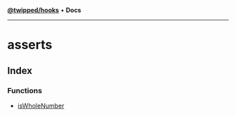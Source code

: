 [**@twipped/hooks**](../README.md) • **Docs**

***

# asserts

## Index

### Functions

- [isWholeNumber](functions/isWholeNumber.md)
